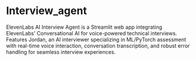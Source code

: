 # Interview_agent
ElevenLabs AI Interview Agent is a Streamlit web app integrating ElevenLabs' Conversational AI for voice-powered technical interviews. Features Jordan, an AI interviewer specializing in ML/PyTorch assessment with real-time voice interaction, conversation transcription, and robust error handling for seamless interview experiences.
